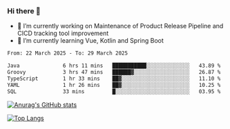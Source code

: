### Hi there 👋

- 🔭 I’m currently working on Maintenance of Product Release Pipeline and CICD tracking tool improvement
- 🌱 I’m currently learning Vue, Kotlin and Spring Boot

<!--START_SECTION:waka-->

```txt
From: 22 March 2025 - To: 29 March 2025

Java              6 hrs 11 mins   ███████████░░░░░░░░░░░░░░   43.89 %
Groovy            3 hrs 47 mins   ██████▓░░░░░░░░░░░░░░░░░░   26.87 %
TypeScript        1 hr 33 mins    ██▓░░░░░░░░░░░░░░░░░░░░░░   11.10 %
YAML              1 hr 26 mins    ██▓░░░░░░░░░░░░░░░░░░░░░░   10.25 %
SQL               33 mins         █░░░░░░░░░░░░░░░░░░░░░░░░   03.95 %
```

<!--END_SECTION:waka-->

[![Anurag's GitHub stats](https://github-readme-stats.vercel.app/api?username=yunhao981&show_icons=true&theme=solarized-dark)](https://github.com/anuraghazra/github-readme-stats)

[![Top Langs](https://github-readme-stats.vercel.app/api/top-langs/?username=yunhao981&theme=solarized-dark&layout=compact)](https://github.com/anuraghazra/github-readme-stats)

<!--
**yunhao981/yunhao981** is a ✨ _special_ ✨ repository because its `README.md` (this file) appears on your GitHub profile.

Here are some ideas to get you started:

- 🔭 I’m currently working on Maintenance of Release Pipeline and CICD tracking tool improvement
- 🌱 I’m currently learning Vue, Kotlin and Spring Boot
- 👯 I’m looking to collaborate on ...
- 🤔 I’m looking for help with ...
- 💬 Ask me about ...
- 📫 How to reach me: ...
- 😄 Pronouns: ...
- ⚡ Fun fact: ...
-->


